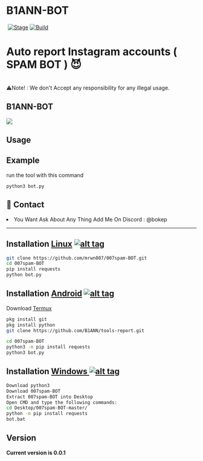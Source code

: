 <h1>B1ANN-BOT </h1>
<p><a href="https://github.com/mrwn007/007spam-BOT"><img  style="max-width:100%;"></a>
<a href="https://github.com/mrwn007/007spam-BOT"><img src="https://img.shields.io/badge/Release-Stable-orange.svg" alt="Stage" data-canonical-src="https://img.shields.io/badge/Release-Stable-orange.svg" style="max-width:100%;"></a>
<a href="https://github.com/mrwn007/007spam-BOT"><img src="https://img.shields.io/badge/Supported%20OS-Linux%2FWindows-brightgreengreen.svg" alt="Build" data-canonical-src="https://img.shields.io/badge/Supported%20OS-Linux%2FWindows-brightgreengreen.svg" style="max-width:100%;"></a></p>
<p><h1>Auto report Instagram accounts ( SPAM BOT ) 😈 </h1>
<br> ⚠️Note! : We don't Accept any responsibility for any illegal usage.</p>

<h2>B1ANN-BOT</h2>


<img src="https://i.imgur.com/CifoNw5.jpg" data-canonical-src="https://www.youtube.com/watch?v=JX7fg5HrrSE&t=95s" style="max-width:100%;">




<h2>Usage</h2>

<h2>Example</h2>
<p>run the tool with this command<p>
<code>python3 bot.py</code>

<h2>💬 Contact</h2>
<li>You Want Ask About Any Thing Add Me On Discord : @bokep</li>
<hr>

## Installation [Linux](https://wikipedia.org/wiki/Linux) [![alt tag](http://icons.iconarchive.com/icons/dakirby309/simply-styled/32/OS-Linux-icon.png)](https://fr.wikipedia.org/wiki/Linux)

```bash
git clone https://github.com/mrwn007/007spam-BOT.git
cd 007spam-BOT
pip install requests
python bot.py
```


## Installation [Android](https://wikipedia.org/wiki/Android) [![alt tag](https://cdn1.iconfinder.com/data/icons/logotypes/32/android-32.png)](https://fr.wikipedia.org/wiki/Android)

Download [Termux](https://play.google.com/store/apps/details?id=com.termux)

```bash
pkg install git
pkg install python
git clone https://github.com/B1ANN/tools-report.git

cd 007spam-BOT
python3 -m pip install requests
python3 bot.py
```

## Installation [Windows ](https://wikipedia.org/wiki/Microsoft_Windows)[![alt tag](http://icons.iconarchive.com/icons/tatice/cristal-intense/32/Windows-icon.png)](https://fr.wikipedia.org/wiki/Microsoft_Windows)
```bash
Download python3
Download 007spam-BOT
Extract 007spam-BOT into Desktop
Open CMD and type the following commands:
cd Desktop/007spam-BOT-master/
python -m pip install requests
bot.bat 
```
<h2>Version</h2>
<strong>Current version is 0.0.1</strong>
